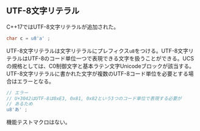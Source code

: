 ## UTF-8文字リテラル

C++17ではUTF-8文字リテラルが追加された。

~~~cpp
char c = u8'a' ;
~~~

UTF-8文字リテラルは文字リテラルにプレフィクス`u8`をつける。UTF-8文字リテラルはUTF-8のコード単位一つで表現できる文字を扱うことができる。UCSの規格としては、C0制御文字と基本ラテン文字Unicodeブロックが該当する。UTF-8文字リテラルに書かれた文字が複数のUTF-8コード単位を必要とする場合はエラーとなる。

~~~c++
// エラー
// U+3042はUTF-8は0xE3, 0x81, 0x82という3つのコード単位で表現する必要が
// あるため
u8'あ' ;
~~~

機能テストマクロはない。
